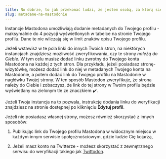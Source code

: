 ```yaml
---
title: No dobrze, to jak przekonać ludzi, że jestem osobą, za którą się podaję?
slug: metadane-na-mastodonie
---
```


Instancje Mastodona umożliwiają dodanie metadanych do Twojego profilu - maksymalnie do 4 pozycji wyświetlonych w tabelce na stronie Twojego profilu. Dane te nie wliczają się w limit znaków opisu Twojego profilu.

Jeżeli wstawisz w te pola linki do innych Twoich stron, na niektórych instancjach znajdziesz możliwość zweryfikowania, czy te strony _należą do Ciebie_. W tym celu musisz dodać linku zwrotny do Twojego konta Mastodona na każdej z tych stron. Dla przykładu, jeżeli posiadasz stronę-wizytówkę, możesz dodać link do niej w metadanych Twojego konta na Mastodonie, a potem dodać link do Twojego profilu na Mastodonie w nagłówku Twojej strony. W ten sposób Mastodon zweryfikuje, że strona należy do Ciebie i zobaczysz, że link do tej strony w Twoim profilu będzie wyświetlany na zielonym tle ze znaczkiem :heavy_check_mark:.

Jeżeli Twoja instancja na to pozwala, instrukcję dodania linku do weryfikacji znajdziesz na stronie dostępnej po kliknięciu **Edytuj profil**.

Jeżeli nie posiadasz własnej strony, możesz również skorzystać z innych sposobów:

1. Publikując link do Twojego profilu Mastodona w widocznym miejscu w każdym innym serwisie społęcznościowym, gdzie ludzie Cię kojarzą,

2. Jeżeli masz konto na Twitterze - możesz skorzystać z zewnętrznego serwisu do weryfikacji takiego jak [Twittodon](https://twittodon.com/).

